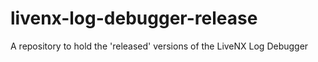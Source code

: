 # livenx-log-debugger-release
A repository to hold the 'released' versions of the LiveNX Log Debugger
